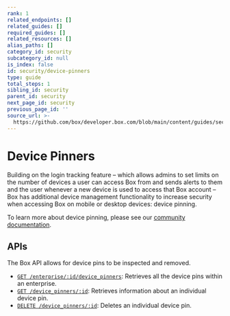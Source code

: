 ```yaml
---
rank: 1
related_endpoints: []
related_guides: []
required_guides: []
related_resources: []
alias_paths: []
category_id: security
subcategory_id: null
is_index: false
id: security/device-pinners
type: guide
total_steps: 1
sibling_id: security
parent_id: security
next_page_id: security
previous_page_id: ''
source_url: >-
  https://github.com/box/developer.box.com/blob/main/content/guides/security/device-pinners.md
---
```

# Device Pinners

Building on the login tracking feature – which allows admins to set limits on
the number of devices a user can access Box from and sends alerts to them and
the user whenever a new device is used to access that Box account – Box has
additional device management functionality to increase security when accessing
Box on mobile or desktop devices: device pinning.

To learn more about device pinning, please see our [community
documentation][community].

## APIs

The Box API allows for device pins to be inspected and removed.

* [`GET /enterprise/:id/device_pinners`](e://get-enterprises-id-device-pinners):
  Retrieves all the device pins within an enterprise.
* [`GET /device_pinners/:id`](e://get-device-pinners-id): Retrieves information
  about an individual device pin.
* [`DELETE /device_pinners/:id`](e://delete-device-pinners-id): Deletes an
  individual device pin.

[community]: https://community.box.com/t5/How-to-Guides-for-Admins/Device-Pinning-Settings/ta-p/172